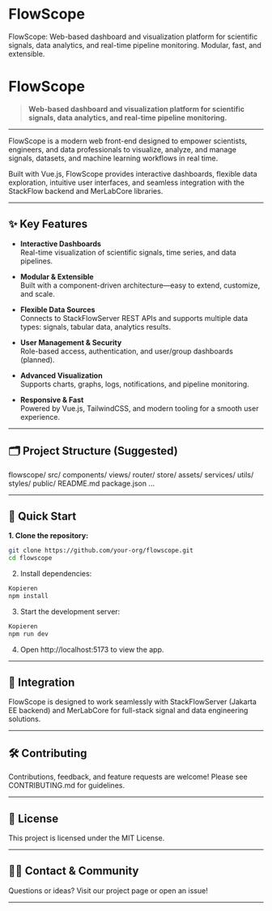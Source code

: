 # FlowScope
FlowScope: Web-based dashboard and visualization platform for scientific signals, data analytics, and real-time pipeline monitoring.   Modular, fast, and extensible.  

# FlowScope

> **Web-based dashboard and visualization platform for scientific signals, data analytics, and real-time pipeline monitoring.**

---

FlowScope is a modern web front-end designed to empower scientists, engineers, and data professionals to visualize, analyze, and manage signals, datasets, and machine learning workflows in real time.

Built with Vue.js, FlowScope provides interactive dashboards, flexible data exploration, intuitive user interfaces, and seamless integration with the StackFlow backend and MerLabCore libraries.

---

## ✨ **Key Features**

- **Interactive Dashboards**  
  Real-time visualization of scientific signals, time series, and data pipelines.

- **Modular & Extensible**  
  Built with a component-driven architecture—easy to extend, customize, and scale.

- **Flexible Data Sources**  
  Connects to StackFlowServer REST APIs and supports multiple data types: signals, tabular data, analytics results.

- **User Management & Security**  
  Role-based access, authentication, and user/group dashboards (planned).

- **Advanced Visualization**  
  Supports charts, graphs, logs, notifications, and pipeline monitoring.

- **Responsive & Fast**  
  Powered by Vue.js, TailwindCSS, and modern tooling for a smooth user experience.

---

## 🗂️ **Project Structure (Suggested)**

flowscope/
src/
components/
views/
router/
store/
assets/
services/
utils/
styles/
public/
README.md
package.json
...

---

## 🚀 **Quick Start**

**1. Clone the repository:**

```sh
git clone https://github.com/your-org/flowscope.git
cd flowscope
```

2. Install dependencies:

```sh
Kopieren
npm install
```

3. Start the development server:

```sh
Kopieren
npm run dev
```

4. Open http://localhost:5173 to view the app.

---

## 🌉 Integration
FlowScope is designed to work seamlessly with StackFlowServer (Jakarta EE backend) and MerLabCore for full-stack signal and data engineering solutions.

---

## 🛠️ Contributing
Contributions, feedback, and feature requests are welcome!
Please see CONTRIBUTING.md for guidelines.

---

## 📄 License
This project is licensed under the MIT License.

---

## 👩‍💻 Contact & Community
Questions or ideas?
Visit our project page or open an issue!

---

